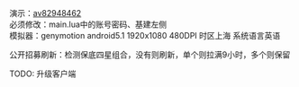 演示：[av82948462](https://www.bilibili.com/video/av82948462/)  
必须修改：main.lua中的账号密码、基建左侧  
模拟器：genymotion android5.1 1920x1080 480DPI 时区上海 系统语言英语

公开招募刷新：检测保底四星组合，没有则刷新，单个则拉满9小时，多个则保留

TODO: 升级客户端